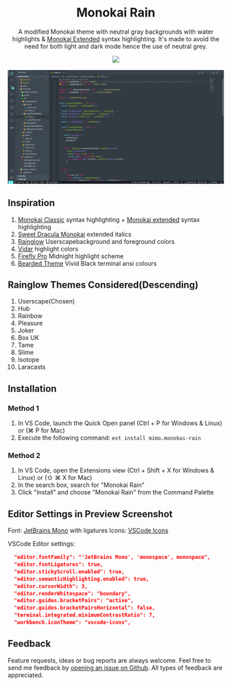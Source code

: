<h1 align="center">Monokai Rain</h1>

<p align="center">
    A modified Monokai theme with neutral gray backgrounds with water highlights &
    <a href="https://github.com/spyker77/monokai-theme-extended">Monokai Extended</a> syntax highlighting. It's made to avoid the need for both light and dark mode hence the use of neutral grey.
</p>

<p align="center">
    <a title="Preview Theme in vscode.dev" href="https://vscode.dev/theme/mimo.monokai-rain">
        <img src="https://img.shields.io/badge/preview_in_vscode.dev-blue?style=for-the-badge&logo=visualstudiocode&color=50FA7B&logoColor=000000">
    </a>
</p>

![VS Code](images/preview.png)

## Inspiration

1. [Monokai Classic]() syntax highlighting + [Monokai extended]() syntax highlighting
2. [Sweet Dracula Monokai](https://marketplace.visualstudio.com/items?itemName=lefd.sweetdracula-monokai) extended italics
3. [Rainglow](https://marketplace.visualstudio.com/items?itemName=daylerees.rainglow) Userscapebackground and foreground colors
4. [Vidar](https://marketplace.visualstudio.com/items?itemName=Vidar.24x7dev-design) highlight colors
5. [Firefly Pro](https://marketplace.visualstudio.com/items?itemName=ankitcode.firefly) Midnight highlight scheme
6. [Bearded Theme](https://marketplace.visualstudio.com/items?itemName=BeardedBear.beardedtheme) Vivid Black terminal ansi colours

## Rainglow Themes Considered(Descending)

1. Userscape(Chosen)
2. Hub
3. Rainbow
4. Pleasure
5. Joker
6. Box UK
7. Tame
8. Slime
9. Isotope
10. Laracasts

## Installation

### Method 1
1. In VS Code, launch the Quick Open panel (Ctrl + P for Windows & Linux) or (⌘ P for Mac)
2. Execute the following command:
```ext install mimo.monokai-rain```

### Method 2
1. In VS Code, open the Extensions view (Ctrl + Shift + X for Windows & Linux) or (⇧ ⌘ X for Mac)
2. In the search box, search for "Monokai Rain"
3. Click "Install" and choose "Monokai Rain" from the Command Palette


## Editor Settings in Preview Screenshot

Font: [JetBrains Mono](https://www.jetbrains.com/lp/mono/) with ligatures
Icons: [VSCode Icons](https://marketplace.visualstudio.com/items?itemName=vscode-icons-team.vscode-icons)

VSCode Editor settings:
```json
  "editor.fontFamily": "'JetBrains Mono', 'monospace', monospace",
  "editor.fontLigatures": true,
  "editor.stickyScroll.enabled": true,
  "editor.semanticHighlighting.enabled": true,
  "editor.cursorWidth": 3,
  "editor.renderWhitespace": "boundary",
  "editor.guides.bracketPairs": "active",
  "editor.guides.bracketPairsHorizontal": false,
  "terminal.integrated.minimumContrastRatio": 7,
  "workbench.iconTheme": "vscode-icons",
```

## Feedback
Feature requests, ideas or bug reports are always welcome. Feel free to send me feedback by [opening an issue on Github](https://github.com/michellemounde/monokai-rain/issues/new). All types of feedback are appreciated.
